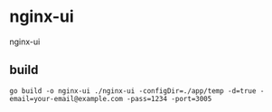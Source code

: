 # nginx-ui
nginx-ui

## build
`go build -o nginx-ui ./nginx-ui -configDir=./app/temp -d=true -email=your-email@example.com -pass=1234 -port=3005`